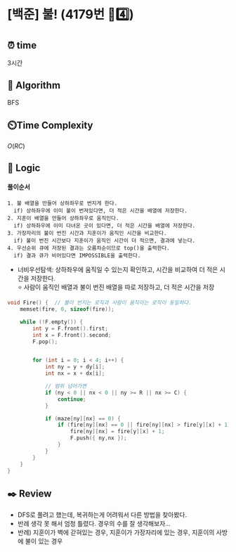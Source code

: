 # [백준] 불! (4179번 💛4️⃣)

## ⏰  **time**

3시간

## :pushpin: **Algorithm**

BFS

## ⏲️**Time Complexity**

$O(RC)$

## :round_pushpin: **Logic**

#### 풀이순서
```
1. 불 배열을 만들어 상하좌우로 번지게 한다.
  if) 상하좌우에 이미 불이 번져있다면, 더 적은 시간을 배열에 저장한다.
2. 지훈이 배열을 만들어 상하좌우로 움직인다.
  if) 상하좌우에 이미 다녀온 곳이 있다면, 더 적은 시간을 배열에 저장한다.
3. 가장자리의 불이 번진 시간과 지훈이가 움직인 시간을 비교한다.
  if) 불이 번진 시간보다 지훈이가 움직인 시간이 더 적으면, 결과에 넣는다.
4. 우선순위 큐에 저장된 결과는 오름차순이므로 top()을 출력한다.
  if) 결과 큐가 비어있다면 IMPOSSIBLE을 출력한다.
```

- 너비우선탐색: 상하좌우에 움직일 수 있는지 확인하고, 시간을 비교하여 더 적은 시간을 저장한다. <br/>
 ⭐ 사람이 움직인 배열과 불이 번진 배열을 따로 저장하고, 더 적은 시간을 저장 <br/>
```cpp
void Fire() {  // 불이 번지는 로직과 사람이 움직이는 로직이 동일하다.
	memset(fire, 0, sizeof(fire));

	while (!F.empty()) {
		int y = F.front().first;
		int x = F.front().second;
		F.pop();


		for (int i = 0; i < 4; i++) {
			int ny = y + dy[i];
			int nx = x + dx[i];

			// 범위 넘어가면
			if (ny < 0 || nx < 0 || ny >= R || nx >= C) {
				continue;
			}

			if (maze[ny][nx] == 0) {
				if (fire[ny][nx] == 0 || fire[ny][nx] > fire[y][x] + 1) {
					fire[ny][nx] = fire[y][x] + 1;
					F.push({ ny,nx });
				}
			}
		}
	}
}
```

## :black_nib: **Review**

- DFS로 풀려고 했는데, 복귀하는게 어려워서 다른 방법을 찾아봤다.
- 반례 생각 못 해서 엄청 틀렸다. 경우의 수를 잘 생각해보자...
- 반례) 지훈이가 벽에 갇혀있는 경우, 지훈이가 가장자리에 있는 경우, 지훈이의 사방에 불이 있는 경우
